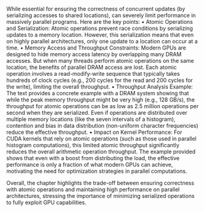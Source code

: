 While essential for ensuring the correctness of concurrent updates (by serializing accesses to shared locations), can severely limit performance in massively parallel programs. Here are the key points:
	•	Atomic Operations and Serialization:
Atomic operations prevent race conditions by serializing updates to a memory location. However, this serialization means that even on highly parallel architectures, only one update to a location can occur at a time.
	•	Memory Access and Throughput Constraints:
Modern GPUs are designed to hide memory access latency by overlapping many DRAM accesses. But when many threads perform atomic operations on the same location, the benefits of parallel DRAM access are lost. Each atomic operation involves a read-modify-write sequence that typically takes hundreds of clock cycles (e.g., 200 cycles for the read and 200 cycles for the write), limiting the overall throughput.
	•	Throughput Analysis Example:
The text provides a concrete example with a DRAM system showing that while the peak memory throughput might be very high (e.g., 128 GB/s), the throughput for atomic operations can be as low as 2.5 million operations per second when they are serialized. Even if operations are distributed over multiple memory locations (like the seven intervals of a histogram), contention and bias in data distribution (non-uniform character frequencies) reduce the effective throughput.
	•	Impact on Kernel Performance:
For CUDA kernels that rely on atomic operations (such as those used in parallel histogram computations), this limited atomic throughput significantly reduces the overall arithmetic operation throughput. The example provided shows that even with a boost from distributing the load, the effective performance is only a fraction of what modern GPUs can achieve, motivating the need for optimization strategies in parallel computations.

Overall, the chapter highlights the trade-off between ensuring correctness with atomic operations and maintaining high performance on parallel architectures, stressing the importance of minimizing serialized operations to fully exploit GPU capabilities.